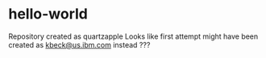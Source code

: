 # hello-world
Repository created as quartzapple
Looks like first attempt might have been created as kbeck@us.ibm.com instead ???
